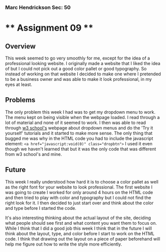 ### Marc Hendrickson Sec: 50

# ** Assignment 09 **

## Overview

This week seemed to go very smoothly for me, except for the idea of a professional
looking website. I originally made a website that I liked the idea of but I could not
pick out a good color pallet or good typography. So instead of working on that website
I decided to make one where I pretended to be a business owner and was able to make it
look professional, in my eyes at least.

## Problems

The only problem this week I had was to get my dropdown menu to work. The menu kept on
being visible when the webpage loaded. I read through a lot of material and none of it
seemed to work. I then was able to read through [w3 school's](https://www.w3schools.com/css/css_dropdowns.asp) webpage about dropdown menus
and do the 'Try it yourself' tutorials and it started to make more sense. The only thing
that bugged me was why in the HTML code you had to include the javascript element:
`<a href="javascript:void(0)" class="dropbtn">` I used it even though we haven't learned
that but it was the only code that was different from w3 school's and mine.

## Future
This week I really understood how hard it is to choose a color pallet as well as the right
font for your website to look professional. The first website I was going to create I worked for only around 4 hours on the HTML code and then tried to play with color and typography but I could not find the right look for it. I then decided to just start over and think about the color and type before I started the code.

It's also interesting thinking about the actual layout of the site, deciding what people should see first and what content you want them to focus on. While I think that I did a good job this week I think that in the future I will think about the layout, type, and color before I start to work on the HTML code. I think that drawing out the layout on a piece of paper beforehand will help me figure out how to write the style more efficiently.
